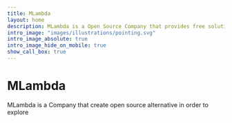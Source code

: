 ```yaml
---
title: MLambda
layout: home
description: MLambda is a Open Source Company that provides free solutions based on  Templates.
intro_image: "images/illustrations/pointing.svg"
intro_image_absolute: true
intro_image_hide_on_mobile: true
show_call_box: true
---
```


# MLambda

MLambda is a Company that create open source alternative in order to explore 

